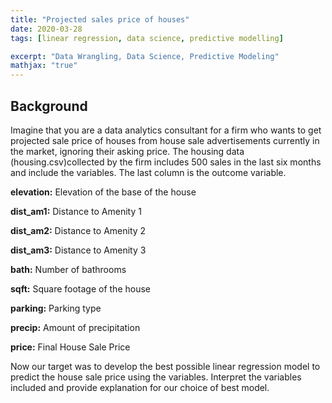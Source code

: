```yaml
---
title: "Projected sales price of houses"
date: 2020-03-28
tags: [linear regression, data science, predictive modelling]

excerpt: "Data Wrangling, Data Science, Predictive Modeling"
mathjax: "true"
---
```


## Background

Imagine that you are a data analytics consultant for a firm who wants to get projected sale price of houses from house sale advertisements currently in the market, ignoring their asking price. The housing data (housing.csv)collected by the firm includes 500 sales in the last six months and include the variables. The last column is the outcome variable.

**elevation:** Elevation of the base of the house

**dist_am1:** Distance to Amenity 1

**dist_am2:** Distance to Amenity 2

**dist_am3:** Distance to Amenity 3

**bath:** Number of bathrooms

**sqft:** Square footage of the house

**parking:** Parking type

**precip:** Amount of precipitation

**price:** Final House Sale Price


Now our target was to develop the best possible linear regression model to predict the house sale price using the variables. Interpret the variables included and provide explanation for our choice of best model.
